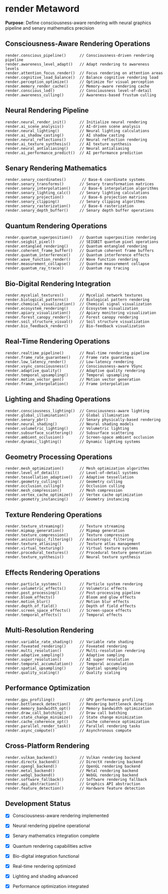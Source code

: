 # render Metaword

**Purpose**: Define consciousness-aware rendering with neural graphics pipeline and senary mathematics precision

## Consciousness-Aware Rendering Operations

```hyphos
render.conscious_pipeline()      // Consciousness-driven rendering pipeline
render.awareness_level_adapt()   // Adapt rendering to awareness levels
render.attention_focus_render()  // Focus rendering on attention areas
render.cognitive_load_balance()  // Balance cognitive rendering load
render.perception_optimize()     // Optimize for visual perception
render.memory_render_cache()     // Memory-aware rendering cache
render.conscious_lod()           // Consciousness level-of-detail
render.awareness_culling()       // Awareness-based frustum culling
```

## Neural Rendering Pipeline

```hyphos
render.neural_render_init()      // Initialize neural rendering
render.ai_scene_analysis()       // AI-driven scene analysis
render.neural_lighting()         // Neural lighting calculations
render.ai_shadow_casting()       // AI shadow casting
render.neural_reflections()      // Neural reflection rendering
render.ai_texture_synthesis()    // AI texture synthesis
render.neural_antialiasing()     // Neural antialiasing
render.ai_performance_predict()  // AI performance prediction
```

## Senary Rendering Mathematics

```hyphos
render.senary_coordinates()       // Base-6 coordinate systems
render.senary_transforms()       // Senary transformation matrices
render.senary_interpolation()     // Base-6 interpolation algorithms
render.senary_lighting_calc()    // Senary lighting calculations
render.senary_projection()        // Base-6 projection matrices
render.senary_clipping()         // Senary clipping algorithms
render.senary_rasterization()     // Base-6 rasterization
render.senary_depth_buffer()     // Senary depth buffer operations
```

## Quantum Rendering Operations

```hyphos
render.quantum_superposition()   // Quantum superposition rendering
render.seigbit_pixel()           // SEIGBIT quantum pixel operations
render.entangled_rendering()     // Quantum entangled rendering
render.coherent_frame_buffer()   // Quantum coherent frame buffers
render.quantum_interference()    // Quantum interference effects
render.wave_function_render()    // Wave function rendering
render.measurement_collapse()    // Quantum measurement collapse
render.quantum_ray_trace()       // Quantum ray tracing
```

## Bio-Digital Rendering Integration

```hyphos
render.mycelial_textures()       // Mycelial network textures
render.biological_patterns()     // Biological pattern rendering
render.chemical_visualization()  // Chemical signal visualization
render.ecosystem_rendering()     // Ecosystem visualization
render.apiary_visualization()    // Apiary monitoring visualization
render.forest_canopy_render()    // Forest canopy rendering
render.soil_structure_visual()   // Soil structure visualization
render.bio_feedback_render()     // Bio-feedback visualization
```

## Real-Time Rendering Operations

```hyphos
render.realtime_pipeline()       // Real-time rendering pipeline
render.frame_rate_guarantee()    // Frame rate guarantees
render.low_latency_render()      // Low-latency rendering
render.vsync_consciousness()     // Consciousness-aware VSync
render.adaptive_quality()        // Adaptive quality rendering
render.temporal_upsampling()     // Temporal upsampling
render.motion_vector_gen()       // Motion vector generation
render.frame_interpolation()     // Frame interpolation
```

## Lighting and Shading Operations

```hyphos
render.consciousness_lighting()  // Consciousness-aware lighting
render.global_illumination()     // Global illumination
render.senary_pbr()              // Senary physically-based rendering
render.neural_shading()          // Neural shading models
render.volumetric_lighting()     // Volumetric lighting
render.subsurface_scattering()   // Subsurface scattering
render.ambient_occlusion()       // Screen-space ambient occlusion
render.dynamic_lighting()        // Dynamic lighting systems
```

## Geometry Processing Operations

```hyphos
render.mesh_optimization()       // Mesh optimization algorithms
render.level_of_detail()         // Level-of-detail systems
render.tessellation_adaptive()   // Adaptive tessellation
render.geometry_culling()        // Geometry culling
render.occlusion_culling()       // Occlusion culling
render.mesh_compression()        // Mesh compression
render.vertex_cache_optimize()   // Vertex cache optimization
render.geometry_instancing()     // Geometry instancing
```

## Texture Rendering Operations

```hyphos
render.texture_streaming()       // Texture streaming
render.mipmap_generation()       // Mipmap generation
render.texture_compression()     // Texture compression
render.anisotropic_filtering()   // Anisotropic filtering
render.texture_atlasing()        // Texture atlas management
render.virtual_texturing()       // Virtual texture systems
render.procedural_textures()     // Procedural texture generation
render.texture_synthesis()       // Neural texture synthesis
```

## Effects Rendering Operations

```hyphos
render.particle_systems()        // Particle system rendering
render.volumetric_effects()      // Volumetric effects
render.post_processing()         // Post-processing pipeline
render.bloom_effects()           // Bloom and glow effects
render.motion_blur()             // Motion blur effects
render.depth_of_field()          // Depth of field effects
render.screen_space_effects()    // Screen-space effects
render.temporal_effects()        // Temporal effects
```

## Multi-Resolution Rendering

```hyphos
render.variable_rate_shading()   // Variable rate shading
render.foveated_rendering()      // Foveated rendering
render.multi_resolution()        // Multi-resolution rendering
render.adaptive_sampling()       // Adaptive sampling
render.super_resolution()        // AI super resolution
render.temporal_accumulation()   // Temporal accumulation
render.spatial_upsampling()      // Spatial upsampling
render.quality_scaling()         // Quality scaling
```

## Performance Optimization

```hyphos
render.gpu_profiling()           // GPU performance profiling
render.bottleneck_detection()    // Rendering bottleneck detection
render.memory_bandwidth_opt()    // Memory bandwidth optimization
render.draw_call_batching()      // Draw call batching
render.state_change_minimize()   // State change minimization
render.cache_coherence_opt()     // Cache coherence optimization
render.parallel_render_task()    // Parallel rendering tasks
render.async_compute()           // Asynchronous compute
```

## Cross-Platform Rendering

```hyphos
render.vulkan_backend()          // Vulkan rendering backend
render.directx_backend()         // DirectX rendering backend
render.opengl_backend()          // OpenGL rendering backend
render.metal_backend()           // Metal rendering backend
render.webgl_backend()           // WebGL rendering backend
render.software_fallback()       // Software rendering fallback
render.api_abstraction()         // Graphics API abstraction
render.feature_detection()       // Hardware feature detection
```

## Development Status

- [x] Consciousness-aware rendering implemented
- [x] Neural rendering pipeline operational
- [x] Senary mathematics integration complete
- [x] Quantum rendering capabilities active
- [x] Bio-digital integration functional
- [x] Real-time rendering optimized
- [x] Lighting and shading advanced
- [x] Performance optimization integrated

